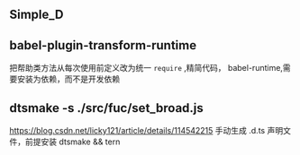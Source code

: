 ## Simple_D

## babel-plugin-transform-runtime 
把帮助类方法从每次使用前定义改为统一 `require` ,精简代码， babel-runtime,需要安装为依赖，而不是开发依赖

## dtsmake -s ./src/fuc/set_broad.js
https://blog.csdn.net/licky121/article/details/114542215
手动生成 .d.ts 声明文件，前提安装 dtsmake && tern